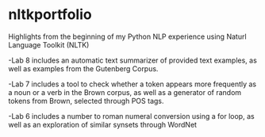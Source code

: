 # nltkportfolio
Highlights from the beginning of my Python NLP experience using Naturl Language Toolkit (NLTK)



-Lab 8 includes an automatic text summarizer of provided text examples, as well as examples from the Gutenberg Corpus.

-Lab 7 includes a tool to check whether a token appears more frequently as a noun or a verb in the Brown corpus, as well as a generator of random tokens from Brown, selected through POS tags.

-Lab 6 includes a number to roman numeral conversion using a for loop, as well as an exploration of similar synsets through WordNet
